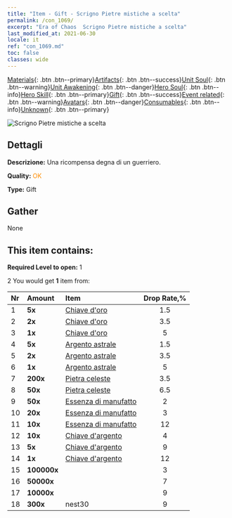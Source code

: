 ```yaml
---
title: "Item - Gift - Scrigno Pietre mistiche a scelta"
permalink: /con_1069/
excerpt: "Era of Chaos  Scrigno Pietre mistiche a scelta"
last_modified_at: 2021-06-30
locale: it
ref: "con_1069.md"
toc: false
classes: wide
---
```

 [Materials](/ItemsIT/){: .btn .btn--primary}[Artifacts](/ItemsIT/Artifacts/){: .btn .btn--success}[Unit Soul](/ItemsIT/UnitSoul/){: .btn .btn--warning}[Unit Awakening](/ItemsIT/UnitAwakening/){: .btn .btn--danger}[Hero Soul](/ItemsIT/HeroSoul/){: .btn .btn--info}[Hero Skill](/ItemsIT/HeroSkill/){: .btn .btn--primary}[Gift](/ItemsIT/Gift/){: .btn .btn--success}[Event related](/ItemsIT/Events/){: .btn .btn--warning}[Avatars](/ItemsIT/Avatars/){: .btn .btn--danger}[Consumables](/ItemsIT/Consumables/){: .btn .btn--info}[Unknown](/ItemsIT/Unknown/){: .btn .btn--primary}

 ![Scrigno Pietre mistiche a scelta](/images/t/i_613001.png)

## Dettagli
 **Descrizione:** Una ricompensa degna di un guerriero.

 **Quality:** <span style="color: #FF8C00">OK</span>

 **Type:** Gift

## Gather

  None

## This item contains:

 **Required Level to open:** 1

 2 You would get **1** item  from:

  | Nr | Amount |     Item    | Drop Rate,% |
  |:---|:-------|:------------|:---------:|
  | 1 |  **5x** | [Chiave d'oro](/ItemsIT/con_783/) | 1.5 | 
  | 2 |  **2x** | [Chiave d'oro](/ItemsIT/con_783/) | 3.5 | 
  | 3 |  **1x** | [Chiave d'oro](/ItemsIT/con_783/) | 5 | 
  | 4 |  **5x** | [Argento astrale](/ItemsIT/con_969/) | 1.5 | 
  | 5 |  **2x** | [Argento astrale](/ItemsIT/con_969/) | 3.5 | 
  | 6 |  **1x** | [Argento astrale](/ItemsIT/con_969/) | 5 | 
  | 7 |  **200x** | [Pietra celeste](/ItemsIT/art_188/) | 3.5 | 
  | 8 |  **50x** | [Pietra celeste](/ItemsIT/art_188/) | 6.5 | 
  | 9 |  **50x** | [Essenza di manufatto](/ItemsIT/con_761/) | 2 | 
  | 10 |  **20x** | [Essenza di manufatto](/ItemsIT/con_761/) | 3 | 
  | 11 |  **10x** | [Essenza di manufatto](/ItemsIT/con_761/) | 12 | 
  | 12 |  **10x** | [Chiave d'argento](/ItemsIT/con_693/) | 4 | 
  | 13 |  **5x** | [Chiave d'argento](/ItemsIT/con_693/) | 9 | 
  | 14 |  **1x** | [Chiave d'argento](/ItemsIT/con_693/) | 12 | 
  | 15 |  **100000x** | <i class="fas fa-coins"/> | 3 | 
  | 16 |  **50000x** | <i class="fas fa-coins"/> | 7 | 
  | 17 |  **10000x** | <i class="fas fa-coins"/> | 9 | 
  | 18 |  **300x** | nest30 | 9 | 
